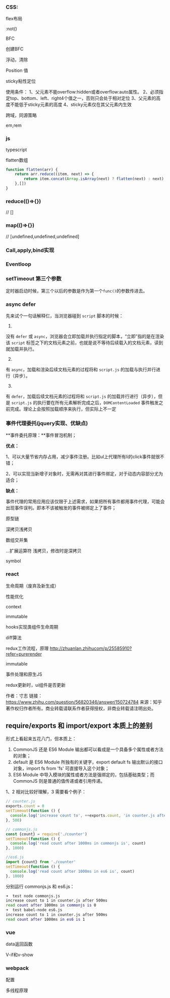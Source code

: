 ### CSS:

flex布局

:not()

BFC

创建BFC

浮动，清除

Position 值

sticky粘性定位

使用条件：
 1、父元素不能overflow:hidden或者overflow:auto属性。
 2、必须指定top、bottom、left、right4个值之一，否则只会处于相对定位
 3、父元素的高度不能低于sticky元素的高度
 4、sticky元素仅在其父元素内生效





跨域，同源策略

em,rem





### js

typescript

flatten数组 

```js
function flatten(arr) {
    return arr.reduce((item, next) => {
        return item.concat(Array.isArray(next) ? flatten(next) : next)
    },[])
}
```



### reduce(()=>{}) 

// []

### map(()=>{})

 // [undefined,undefined,undefined]

### Call,apply,bind实现

### Eventloop 

### setTimeout 第三个参数

定时器启动时候，第三个以后的参数是作为第一个`func()`的参数传进去。

### 

### async defer

先来试个一句话解释仨，当浏览器碰到 `script` 脚本的时候：

1. <script src="script.js"></script>
没有 `defer` 或 `async`，浏览器会立即加载并执行指定的脚本，“立即”指的是在渲染该 `script` 标签之下的文档元素之前，也就是说不等待后续载入的文档元素，读到就加载并执行。
  
2. <script async src="script.js"></script>
有 `async`，加载和渲染后续文档元素的过程将和 `script.js` 的加载与执行并行进行（异步）。
  
3. <script defer src="myscript.js"></script>
有 `defer`，加载后续文档元素的过程将和 `script.js` 的加载并行进行（异步），但是 `script.js` 的执行要在所有元素解析完成之后，`DOMContentLoaded` 事件触发之前完成。理论上会按照加载顺序来执行，但实际上不一定



### 事件代理委托(jquery实现、优缺点)

**事件委托原理：**事件冒泡机制；

**优点：**

1、可以大量节省内存占用，减少事件注册。比如ul上代理所有li的click事件就很不错；

2、可以实现当新增子对象时，无需再对其进行事件绑定，对于动态内容部分尤为适合；

**缺点：**

事件代理的常用应用应该仅限于上述需求，如果把所有事件都用事件代理，可能会出现事件误判。即本不该被触发的事件被绑定上了事件；

原型链

深拷贝浅拷贝

数组交并集

...扩展运算符 浅拷贝，修改时是深拷贝

symbol





### react

生命周期（废弃及新生成）

性能优化

context

immutable



hooks实现类组件生命周期

diff算法

redux工作流程，原理 http://zhuanlan.zhihucom/p/25585910?refer=purerender

immutable

事件处理和原生JS

redux更新时，ui组件是否更新



作者：寸志
链接：https://www.zhihu.com/question/56820346/answer/150724784
来源：知乎
著作权归作者所有。商业转载请联系作者获得授权，非商业转载请注明出处。



## require/exports 和 import/export 本质上的差别

形式上看起来五花八门，但本质上：

1. CommonJS 还是 ES6 Module 输出都可以看成是一个具备多个属性或者方法的对象；
2. default 是 ES6 Module 所独有的关键字，export default fs 输出默认的接口对象，import fs from 'fs' 可直接导入这个对象；
3. ES6 Module 中导入模块的属性或者方法是强绑定的，包括基础类型；而 CommonJS 则是普通的值传递或者引用传递。

1、2 相对比较好理解，3 需要看个例子：

```js
// counter.js
exports.count = 0
setTimeout(function () {
  console.log('increase count to', ++exports.count, 'in counter.js after 500ms')
}, 500)

// commonjs.js
const {count} = require('./counter')
setTimeout(function () {
  console.log('read count after 1000ms in commonjs is', count)
}, 1000)

//es6.js 
import {count} from './counter'
setTimeout(function () {
  console.log('read count after 1000ms in es6 is', count)
}, 1000)
```

分别运行 commonjs.js 和 es6.js：

```bash
➜  test node commonjs.js
increase count to 1 in counter.js after 500ms
read count after 1000ms in commonjs is 0
➜  test babel-node es6.js
increase count to 1 in counter.js after 500ms
read count after 1000ms in es6 is 1
```



### vue

data返回函数

V-if和v-show







### webpack

配置

多线程原理



